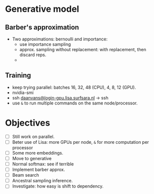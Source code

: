 # Generative model

## Barber's approximation
* Two approximations: bernoulli and importance:
  * use importance sampling
  * approx. sampling without replacement: with replacement, then discard reps.
  *

## Training
* keep trying parallel: batches 16, 32, 48 (CPU), 4, 8, 12 (GPU).
* nvidia-smi
* ssh daanvans@login-gpu.lisa.surfsara.nl -> ssh <name-node>
* use `&` to run multiple commands on the same node/processor.

# Objectives
- [ ] Still work on parallel.
- [ ] Beter use of Lisa: more GPUs per node, `&` for more computation per processor
- [ ] Some more embeddings.
- [ ] Move to generative
- [ ] Normal softmax: see if terrible
- [ ] Implement barber approx.
- [ ] Beam search
- [ ] Ancestral sampling inference.
- [ ] Investigate: how easy is shift to dependency.
